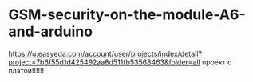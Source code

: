 # GSM-security-on-the-module-A6-and-arduino
https://u.easyeda.com/account/user/projects/index/detail?project=7b6f55d1d425492aa8d511fb53568463&folder=all
проект с платой!!!!!!
